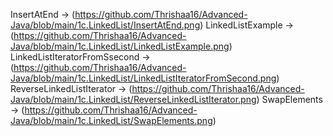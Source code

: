 InsertAtEnd -> (https://github.com/Thrishaa16/Advanced-Java/blob/main/1c.LinkedList/InsertAtEnd.png)
LinkedListExample -> (https://github.com/Thrishaa16/Advanced-Java/blob/main/1c.LinkedList/LinkedListExample.png)
LinkedListIteratorFromSsecond -> (https://github.com/Thrishaa16/Advanced-Java/blob/main/1c.LinkedList/LinkedListIteratorFromSecond.png)
ReverseLinkedListIterator -> (https://github.com/Thrishaa16/Advanced-Java/blob/main/1c.LinkedList/ReverseLinkedListIterator.png)
SwapElements -> (https://github.com/Thrishaa16/Advanced-Java/blob/main/1c.LinkedList/SwapElements.png)
